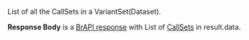 
List of all the CallSets in a VariantSet(Dataset).

**Response Body** is a [BrAPI response](#brapilistresponsetemplate) with List of [CallSets](#callsetresource) in result.data.


